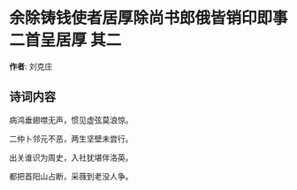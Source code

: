 # 余除铸钱使者居厚除尚书郎俄皆销印即事二首呈居厚  其二

**作者**: 刘克庄

## 诗词内容

病鸿垂翅噤无声，惯见虚弦莫浪惊。

二仲卜邻元不恶，两生坚壁未尝行。

出关谁识为周史，入社犹堪伴洛英。

都把首阳山占断，采薇到老没人争。

